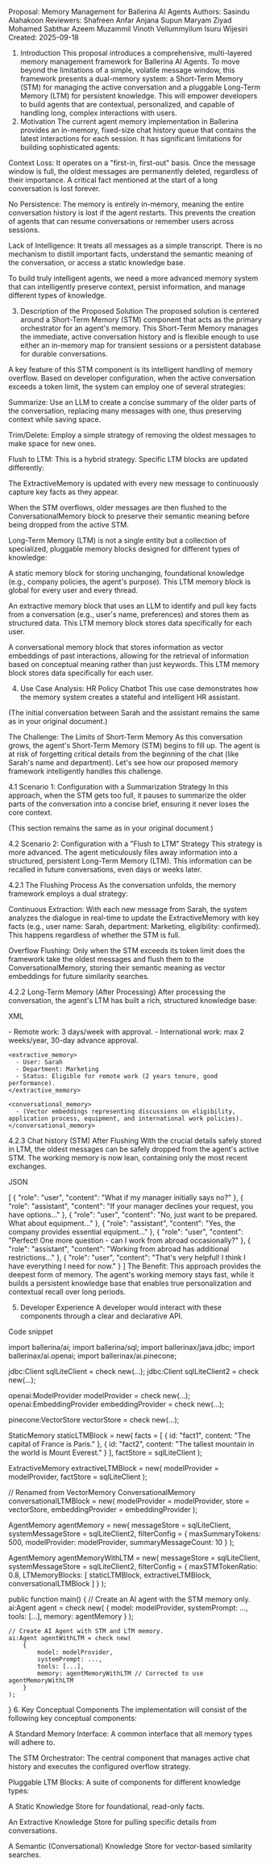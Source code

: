 Proposal: Memory Management for Ballerina AI Agents
Authors: Sasindu Alahakoon
Reviewers:  Shafreen Anfar Anjana Supun Maryam Ziyad Mohamed Sabthar Azeem Muzammil Vinoth Vellummyilum Isuru Wijesiri
Created: 2025-09-18
1. Introduction
This proposal introduces a comprehensive, multi-layered memory management framework for Ballerina AI Agents. To move beyond the limitations of a simple, volatile message window, this framework presents a dual-memory system: a Short-Term Memory (STM) for managing the active conversation and a pluggable Long-Term Memory (LTM) for persistent knowledge. This will empower developers to build agents that are contextual, personalized, and capable of handling long, complex interactions with users.
2. Motivation
The current agent memory implementation in Ballerina provides an in-memory, fixed-size chat history queue that contains the latest interactions for each session. It has significant limitations for building sophisticated agents:

Context Loss: It operates on a "first-in, first-out" basis. Once the message window is full, the oldest messages are permanently deleted, regardless of their importance. A critical fact mentioned at the start of a long conversation is lost forever.

No Persistence: The memory is entirely in-memory, meaning the entire conversation history is lost if the agent restarts. This prevents the creation of agents that can resume conversations or remember users across sessions.

Lack of Intelligence: It treats all messages as a simple transcript. There is no mechanism to distill important facts, understand the semantic meaning of the conversation, or access a static knowledge base.

To build truly intelligent agents, we need a more advanced memory system that can intelligently preserve context, persist information, and manage different types of knowledge.

3. Description of the Proposed Solution
The proposed solution is centered around a Short-Term Memory (STM) component that acts as the primary orchestrator for an agent's memory. This Short-Term Memory manages the immediate, active conversation history and is flexible enough to use either an in-memory map for transient sessions or a persistent database for durable conversations.

A key feature of this STM component is its intelligent handling of memory overflow. Based on developer configuration, when the active conversation exceeds a token limit, the system can employ one of several strategies:

Summarize: Use an LLM to create a concise summary of the older parts of the conversation, replacing many messages with one, thus preserving context while saving space.

Trim/Delete: Employ a simple strategy of removing the oldest messages to make space for new ones.

Flush to LTM: This is a hybrid strategy. Specific LTM blocks are updated differently:

The ExtractiveMemory is updated with every new message to continuously capture key facts as they appear.

When the STM overflows, older messages are then flushed to the ConversationalMemory block to preserve their semantic meaning before being dropped from the active STM.

Long-Term Memory (LTM) is not a single entity but a collection of specialized, pluggable memory blocks designed for different types of knowledge:

A static memory block for storing unchanging, foundational knowledge (e.g., company policies, the agent's purpose). This LTM memory block is global for every user and every thread.

An extractive memory block that uses an LLM to identify and pull key facts from a conversation (e.g., user's name, preferences) and stores them as structured data. This LTM memory block stores data specifically for each user.

A conversational memory block that stores information as vector embeddings of past interactions, allowing for the retrieval of information based on conceptual meaning rather than just keywords. This LTM memory block stores data specifically for each user.

4. Use Case Analysis: HR Policy Chatbot
This use case demonstrates how the memory system creates a stateful and intelligent HR assistant.

(The initial conversation between Sarah and the assistant remains the same as in your original document.)

The Challenge: The Limits of Short-Term Memory
As this conversation grows, the agent's Short-Term Memory (STM) begins to fill up. The agent is at risk of forgetting critical details from the beginning of the chat (like Sarah's name and department). Let's see how our proposed memory framework intelligently handles this challenge.

4.1 Scenario 1: Configuration with a Summarization Strategy
In this approach, when the STM gets too full, it pauses to summarize the older parts of the conversation into a concise brief, ensuring it never loses the core context.

(This section remains the same as in your original document.)

4.2 Scenario 2: Configuration with a "Flush to LTM" Strategy
This strategy is more advanced. The agent meticulously files away information into a structured, persistent Long-Term Memory (LTM). This information can be recalled in future conversations, even days or weeks later.

4.2.1 The Flushing Process
As the conversation unfolds, the memory framework employs a dual strategy:

Continuous Extraction: With each new message from Sarah, the system analyzes the dialogue in real-time to update the ExtractiveMemory with key facts (e.g., user name: Sarah, department: Marketing, eligibility: confirmed). This happens regardless of whether the STM is full.

Overflow Flushing: Only when the STM exceeds its token limit does the framework take the oldest messages and flush them to the ConversationalMemory, storing their semantic meaning as vector embeddings for future similarity searches.

4.2.2 Long-Term Memory (After Processing)
After processing the conversation, the agent's LTM has built a rich, structured knowledge base:

XML

<memory>
    <static_memory>
      - Remote work: 3 days/week with approval.
      - International work: max 2 weeks/year, 30-day advance approval.
    </static_memory>

    <extractive_memory>
      - User: Sarah
      - Department: Marketing
      - Status: Eligible for remote work (2 years tenure, good performance).
    </extractive_memory>

    <conversational_memory>
      - (Vector embeddings representing discussions on eligibility, application process, equipment, and international work policies).
    </conversational_memory>
</memory>
4.2.3 Chat history (STM) After Flushing
With the crucial details safely stored in LTM, the oldest messages can be safely dropped from the agent's active STM. The working memory is now lean, containing only the most recent exchanges.

JSON

[
  { "role": "user", "content": "What if my manager initially says no?" },
  { "role": "assistant", "content": "If your manager declines your request, you have options..." },
  { "role": "user", "content": "No, just want to be prepared. What about equipment..." },
  { "role": "assistant", "content": "Yes, the company provides essential equipment..." },
  { "role": "user", "content": "Perfect! One more question - can I work from abroad occasionally?" },
  { "role": "assistant", "content": "Working from abroad has additional restrictions..." },
  { "role": "user", "content": "That's very helpful! I think I have everything I need for now." }
]
The Benefit: This approach provides the deepest form of memory. The agent's working memory stays fast, while it builds a persistent knowledge base that enables true personalization and contextual recall over long periods.

5. Developer Experience
A developer would interact with these components through a clear and declarative API.

Code snippet

import ballerina/ai;
import ballerina/sql;
import ballerinax/java.jdbc;
import ballerinax/ai.openai;
import ballerinax/ai.pinecone;

jdbc:Client sqlLiteClient = check new(...);
jdbc:Client sqlLiteClient2 = check new(...);

openai:ModelProvider modelProvider = check new(...);
openai:EmbeddingProvider embeddingProvider = check new(...);

pinecone:VectorStore vectorStore = check new(...);

StaticMemory staticLTMBlock = new(
    facts = [
        {
            id: "fact1",
            content: "The capital of France is Paris."
        },
        {
            id: "fact2",
            content: "The tallest mountain in the world is Mount Everest."
        }
    ],
    factStore = sqlLiteClient
);

ExtractiveMemory extractiveLTMBlock = new(
    modelProvider = modelProvider,
    factStore = sqlLiteClient
);

// Renamed from VectorMemory
ConversationalMemory conversationalLTMBlock = new(
    modelProvider = modelProvider,
    store = vectorStore,
    embeddingProvider = embeddingProvider
);

AgentMemory agentMemory = new(
    messageStore = sqlLiteClient,
    systemMessageStore = sqlLiteClient2,
    filterConfig = {
        maxSummaryTokens: 500,
        modelProvider: modelProvider,
        summaryMessageCount: 10
    }
);

AgentMemory agentMemoryWithLTM = new(
    messageStore = sqlLiteClient,
    systemMessageStore = sqlLiteClient2,
    filterConfig = {
        maxSTMTokenRatio: 0.8,
        LTMemoryBlocks: [
            staticLTMBlock, extractiveLTMBlock, conversationalLTMBlock
        ]
    }
);

public function main() {
    // Create an AI agent with the STM memory only.
    ai:Agent agent = check new(
        {
            model: modelProvider,
            systemPrompt: ...,
            tools: [...],
            memory: agentMemory
        }
    );

    // Create AI Agent with STM and LTM memory.
    ai:Agent agentWithLTM = check new(
        {
            model: modelProvider,
            systemPrompt: ...,
            tools: [...],
            memory: agentMemoryWithLTM // Corrected to use agentMemoryWithLTM
        }
    );
}
6. Key Conceptual Components
The implementation will consist of the following key conceptual components:

A Standard Memory Interface: A common interface that all memory types will adhere to.

The STM Orchestrator: The central component that manages active chat history and executes the configured overflow strategy.

Pluggable LTM Blocks: A suite of components for different knowledge types:

A Static Knowledge Store for foundational, read-only facts.

An Extractive Knowledge Store for pulling specific details from conversations.

A Semantic (Conversational) Knowledge Store for vector-based similarity searches.
